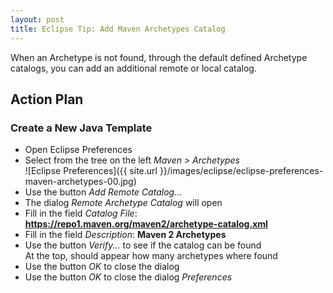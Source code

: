 ```yaml
---
layout: post
title: Eclipse Tip: Add Maven Archetypes Catalog
---
```

When an Archetype is not found, through the default defined Archetype catalogs, you can add an
additional remote or local catalog.


## Action Plan

### Create a New Java Template

- Open Eclipse Preferences
- Select from the tree on the left _Maven > Archetypes_  
![Eclipse Preferences]({{ site.url }}/images/eclipse/eclipse-preferences-maven-archetypes-00.jpg)
- Use the button _Add Remote Catalog..._
- The dialog _Remote Archetype Catalog_ will open
- Fill in the field _Catalog File_: __https://repo1.maven.org/maven2/archetype-catalog.xml__
- Fill in the field _Description_: __Maven 2 Archetypes__
- Use the button _Verify..._ to see if the catalog can be found  
  At the top, should appear how many archetypes where found
- Use the button _OK_ to close the dialog
- Use the button _OK_ to close the dialog _Preferences_
